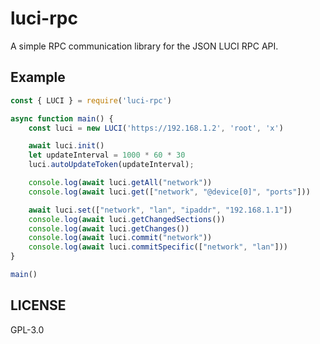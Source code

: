 # luci-rpc

A simple RPC communication library for the JSON LUCI RPC API.

## Example

```js
const { LUCI } = require('luci-rpc')

async function main() {
    const luci = new LUCI('https://192.168.1.2', 'root', 'x')

    await luci.init()
    let updateInterval = 1000 * 60 * 30
    luci.autoUpdateToken(updateInterval);

    console.log(await luci.getAll("network"))
    console.log(await luci.get(["network", "@device[0]", "ports"]))

    await luci.set(["network", "lan", "ipaddr", "192.168.1.1"])
    console.log(await luci.getChangedSections())
    console.log(await luci.getChanges())
    console.log(await luci.commit("network"))
    console.log(await luci.commitSpecific(["network", "lan"]))
}

main()
```

## LICENSE 

GPL-3.0